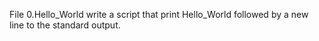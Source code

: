File 0.Hello_World write a script that print Hello_World followed by a new line to the standard output.
